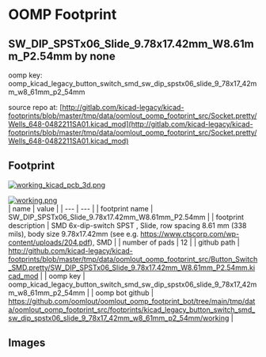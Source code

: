 # OOMP Footprint  
## SW_DIP_SPSTx06_Slide_9.78x17.42mm_W8.61mm_P2.54mm  by none  
  
oomp key: oomp_kicad_legacy_button_switch_smd_sw_dip_spstx06_slide_9_78x17_42mm_w8_61mm_p2_54mm  
  
source repo at: [http://gitlab.com/kicad-legacy/kicad-footprints/blob/master/tmp/data/oomlout_oomp_footprint_src/Socket.pretty/Wells_648-0482211SA01.kicad_mod](http://gitlab.com/kicad-legacy/kicad-footprints/blob/master/tmp/data/oomlout_oomp_footprint_src/Socket.pretty/Wells_648-0482211SA01.kicad_mod)  
## Footprint  
  
[![working_kicad_pcb_3d.png](working_kicad_pcb_3d_600.png)](working_kicad_pcb_3d.png)  
  
[![working.png](working_600.png)](working.png)  
| name | value | 
| --- | --- | 
| footprint name | SW_DIP_SPSTx06_Slide_9.78x17.42mm_W8.61mm_P2.54mm | 
| footprint description | SMD 6x-dip-switch SPST , Slide, row spacing 8.61 mm (338 mils), body size 9.78x17.42mm (see e.g. https://www.ctscorp.com/wp-content/uploads/204.pdf), SMD | 
| number of pads | 12 | 
| github path | http://github.com/kicad-legacy/kicad-footprints/blob/master/tmp/data/oomlout_oomp_footprint_src/Button_Switch_SMD.pretty/SW_DIP_SPSTx06_Slide_9.78x17.42mm_W8.61mm_P2.54mm.kicad_mod | 
| oomp key | oomp_kicad_legacy_button_switch_smd_sw_dip_spstx06_slide_9_78x17_42mm_w8_61mm_p2_54mm | 
| oomp bot github | https://github.com/oomlout/oomlout_oomp_footprint_bot/tree/main/tmp/data/oomlout_oomp_footprint_src/footprints/kicad_legacy_button_switch_smd_sw_dip_spstx06_slide_9_78x17_42mm_w8_61mm_p2_54mm/working | 
## Images  
